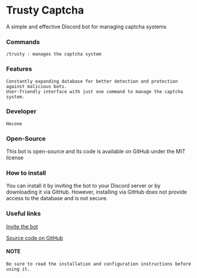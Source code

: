 # Trusty Captcha

A simple and effective Discord bot for managing captcha systems
### Commands

    /trusty : manages the captcha system

### Features

    Constantly expanding database for better detection and protection against malicious bots.
    User-friendly interface with just one command to manage the captcha system.

### Developer

    Hecone

### Open-Source

This bot is open-source and its code is available on GitHub under the MIT license

### How to install

You can install it by inviting the bot to your Discord server or by downloading it via GitHub. However, installing via GitHub does not provide access to the database and is not secure.

### Useful links

[Invite the bot](https://hecone.online/trustycaptcha/invite)

[Source code on GitHub](https://github.com/10hecone/trusty-captcha/)
    
#### NOTE

    Be sure to read the installation and configuration instructions before using it.
